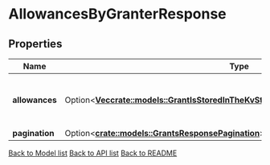 # AllowancesByGranterResponse

## Properties

Name | Type | Description | Notes
------------ | ------------- | ------------- | -------------
**allowances** | Option<[**Vec<crate::models::GrantIsStoredInTheKvStoreToRecordAGrantWithFullContext1>**](Grant_is_stored_in_the_KVStore_to_record_a_grant_with_full_context_1.md)> | allowances that have been issued by the granter. | [optional]
**pagination** | Option<[**crate::models::GrantsResponsePagination**](Grants_response_pagination.md)> |  | [optional]

[Back to Model list](../README.md#documentation-for-models) [Back to API list](../README.md#documentation-for-api-endpoints) [Back to README](../README.md)


